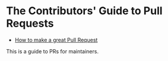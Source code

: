 # The Contributors' Guide to Pull Requests

- [How to make a great Pull Request][how-to-make-a-great-pr]

This is a guide to PRs for maintainers.

<!-- Without trying to create a meta discussion here (and sorry @PaulT89 for doing so!), I just wanted to respond to the last couple of comments (hey @IsaacG and @Bethanyg :))
So there's a specific challenge for PRs that create Concept Exercises, where its absolutely essential to get the exercise correctly aligned to the place and scope of the track, and all of the many many (sorry!) rules around Concept Exercises correctly worked through. In reality, that means that exercises get almost entirely rewritten 2 or 3 times before they land at a place where they're good enough for what I'd class as a "normal" review. There's also often files that overlap (an exercise + concept's intros, abouts, etc) where getting one of those perfect first is really essential before branching out too far. So TL;DR; a first-pass review by a maintainer often takes 2 or 3 hours and results in dozens or sometimes hundreds of comments. So what I really encourage is having one senior maintainer really owning that process, committing the time to working with the PR creator, and them as a pair working to get the exercise to a good place. At that stage, everyone's exhausted and merging that first pass down with status: 'wip' is the right thing to do.
Getting feedback from our top mentors is then absolutely vital, before the exercise goes live. So what I'd like to then happen is for the exercise to go out as a WIP exercise, which high-rep users see and get to test, and where they can then add extra issues or PRs about. That last bit is still flakey atm (as WIP exercises don't appear unless you go looking for them), but it's the right way to go about it in the long run, as it removes the burden on the original contributor/maintainer team getting everything perfect, but doesn't lead to huge PR cycles with multiple voices (which are really hard to manage).
On other PRs, it varies more. In general, I feel like all PRs should have one primary reviewer (whichever maintainer takes it on), and other maintainers and/or community members should act in a secondary role. Generally, I think that means that that secondary role has two really helpful points:
Proofreading spelling/grammar etc *once the first pass from the primary maintainer has happened*. The reason I put that last bit in bold is that it's really frustrating for contributors if they get a spelling/grammar review, fix it, and then a maintainer comes along and asks them to make more fundamental changes.
Pointing out things *in a non-actionable way, or to the maintainer*. It's brilliant when someone highlights things that I as the primary reviewer should think about or have missed, but do so in such a way that it doesn't immediately ask for changes from the author. So writing comments aimed at stating an opinion, or writing questions can work really well. For example, I was a secondary reviewer on a Ruby PR this week. My initial instinct was that the PR shouldn't be merged, but I didn't want to start that conversation with the author of the PR because that might give them mixed messages and be confusing for them, so instead I posed this question, which then led kotp to lead a discussion on whether it was right to make the change at all, and they decided to drop the PR in the end. If I'd messaged directly saying "I don't think this is good" etc, I'd have felt like I was undermining kotp's review, and potentially confused the author as to who's advice to follow. I have to be like triple-careful of this in my role in Exercism, but I think it's good practice in general.
My final thought is that personally I always try to ensure I don't add work to maintainers load, so I tend to ask myself whether my review is duplicating work that will happen anyway, or adding something useful. For most of Exercism I generally don't make comments on PRs because I think that when the maintainer does the full review, they'll think of (and make) those comments anyway, so I'm not really saving them work, and actually giving them more to read. Where I do tend to comment is on areas where I think something's been missed, there's some wrong first-principle logic, or where I have some insight that others might not have.
So @IsaacG, I think your input on changes to exercises is incredibly valuable to the Python track. I 100% want you to feel empowered to say "I think this is a bad change based on X reasons due to my interactions with students" - we need to hear that. And sometimes you might see a new exercise, and see a glaring problem too. Definitely speak up in those places. But probably as a general rule of thumb, posting an overarching comment on the PR has loads more value than doing a formal review of the PR, which can add noise/confusion (largely due to the way GH's UI works).
*So as a TL;DR: I agree with Bethany's comment of "That doesn't mean no comments or discussion on them -- but that does mean that formally reviewing [something] is discouraged" but for all the complex reasons listed above. And I'd say that I'd invert the tone too, adding "Please post comments on PRs where you think there are mistakes being made or fundamental improvements that could be made, once a maintainer has had chance to review".* I hope that wall of text adds some value! -->

<!-- 
My 2 cents on this:
In general I agree with the comment but I don't think this "wait for the maintainer to review and then say something" advice is very practical.
The maintainer might already have merged the change by then before however wanted to do a second pass had a chance.
The contributor would have to check out any changes happening on the PR to find the exact point in time between "maintainer reviewed" and "merged" when the  "giving a second opinion" can happen.
Since unsolicited reviews that confuse contributors are a general issue (I also saw this in JS and Go), maybe this would work as guideline/doc. (trying to be a bit more concise :wink:)
All pull request reviews are done by one (or more) maintainers of the track as they are responsible for signing off all changes to the repository. Maintainers doing the review also helps to avoid conflicting feedback for the PR author.
Contributors are welcome to leave a comment to offer assistance with the review (especially for bigger PRs) or to raise questions in case they notice something that looks like a mistake to them.
I might be missing something, only read the comment from Jeremy ... just sharing my current thoughts. (edited)  -->


[how-to-make-a-great-pr]: /docs/community/being-a-good-community-member/pull-requests